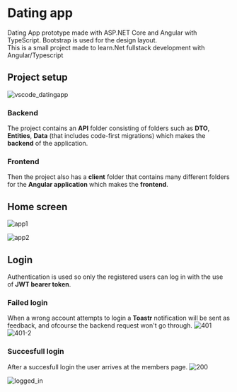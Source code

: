 # Dating app
Dating App prototype made with ASP.NET Core and Angular with TypeScript.
Bootstrap is used for the design layout.
<br>
This is a small project made to learn.Net fullstack development with Angular/Typescript
## Project setup
![vscode_datingapp](https://github.com/dominicho97/DatingApp/assets/43000003/67d38e82-fd90-4f3a-8013-bd017accfa46)
<br>
### Backend
The project contains an **API** folder consisting of folders such as **DTO**, **Entities**, **Data** (that includes code-first migrations) which makes the **backend** of the application.
<br>

### Frontend
Then the project also has a **client** folder that contains many different folders for the **Angular application** which makes the **frontend**.



## Home screen
![app1](https://github.com/dominicho97/DatingApp/assets/43000003/cfe3ba0c-431d-48c0-8939-09745302cdcc)


![app2](https://github.com/dominicho97/DatingApp/assets/43000003/c6850a42-6e87-4d35-81f7-85cfd06b2d1f)

## Login
Authentication is used so only the registered users can log in with the use of **JWT bearer token**.

### Failed login
When a wrong account attempts to login a **Toastr** notification will be sent as feedback,
and ofcourse the backend request won't go through.
![401](https://github.com/dominicho97/DatingApp/assets/43000003/1f93a5fb-66e1-41e6-b894-cf892b5293e8)
![401-2](https://github.com/dominicho97/DatingApp/assets/43000003/bbf7b1be-0bfc-4d72-a854-3ea2faaf8aef)

### Succesfull login
After a succesfull login the user arrives at the members page.
![200](https://github.com/dominicho97/DatingApp/assets/43000003/62d7405b-fec7-4b83-b6f8-8c24ffee87ed)

![logged_in](https://github.com/dominicho97/DatingApp/assets/43000003/9ad0d75a-91ee-4e8a-9583-eddc3ed1fb32)
